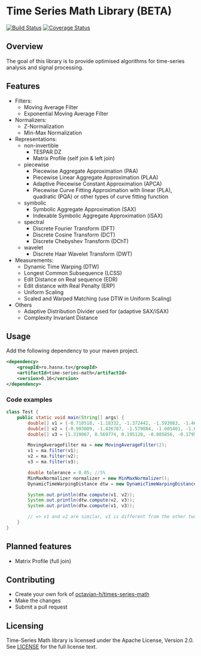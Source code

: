 # Time Series Math Library (BETA) #

[![Build Status](https://img.shields.io/travis/octavian-h/time-series-math/master.svg)](https://travis-ci.org/octavian-h/time-series-math)
[![Coverage Status](https://img.shields.io/coveralls/octavian-h/time-series-math/master.svg)](https://coveralls.io/github/octavian-h/time-series-math?branch=master)

## Overview ##
The goal of this library is to provide optimised algorithms for time-series analysis and signal processing.

## Features ##
* Filters:
    * Moving Average Filter
    * Exponential Moving Average Filter
* Normalizers:
    * Z-Normalization
    * Min-Max Normalization
* Representations:
    * non-invertible
        * TESPAR DZ
        * Matrix Profile (self join & left join)
    * piecewise
        * Piecewise Aggregate Approximation (PAA)
        * Piecewise Linear Aggregate Approximation (PLAA)
        * Adaptive Piecewise Constant Approximation (APCA)
        * Piecewise Curve Fitting Approximation with linear (PLA), quadratic (PQA) or other types of curve fitting function
    * symbolic
        * Symbolic Aggregate Approximation (SAX)
        * Indexable Symbolic Aggregate Approximation (iSAX)
    * spectral
        * Discrete Fourier Transform (DFT)
        * Discrete Cosine Transform (DCT)
        * Discrete Chebyshev Transform (DChT)
    * wavelet
        * Discrete Haar Wavelet Transform (DWT)
* Measurements:
    * Dynamic Time Warping (DTW)
    * Longest Common Subsequence (LCSS)
    * Edit Distance on Real sequence (EDR)
    * Edit distance with Real Penalty (ERP)
    * Uniform Scaling
    * Scaled and Warped Matching (use DTW in Uniform Scaling)
* Others
    * Adaptive Distribution Divider used for (adaptive SAX/iSAX)
    * Complexity Invariant Distance

## Usage ##
Add the following dependency to your maven project.
```xml
<dependency>
    <groupId>ro.hasna.ts</groupId>
    <artifactId>time-series-math</artifactId>
    <version>0.16</version>
</dependency>
```

### Code examples ###
```java
class Test {
    public static void main(String[] args) {
        double[] v1 = {-0.710518, -1.18332, -1.372442, -1.593083, -1.467002, -1.372442, -1.08876, 0.045967, 0.928532, 1.086133, 1.275254, 0.960052, 0.61333, 0.014447, -0.647477, -0.269235, -0.206195, 0.61333, 1.369815, 1.464375, 1.054613, 0.58181, 0.172048, -0.269235};
        double[] v2 = {-0.993009, -1.426787, -1.579884, -1.605401, -1.630917, -1.375754, -1.018526, -0.355102, 0.716583, 1.201393, 1.124844, 1.048295, 0.793132, 0.46142, 0.486936, 0.563485, 0.614518, 0.308322, 0.257289, 1.099327, 1.048295, 0.691066, -0.048906, -0.380618};
        double[] v3 = {1.319067, 0.569774, 0.195128, -0.085856, -0.179518, -0.27318, -0.085856, -1.397118, -1.116134, -0.741487, 0.007805, -0.085856, 0.007805, -0.460503, -0.554164, -0.741487, -0.741487, -0.741487, -1.116134, -0.460503, 0.476113, 2.349344, 2.255683, 1.600052};

        MovingAverageFilter ma = new MovingAverageFilter(2);
        v1 = ma.filter(v1);
        v2 = ma.filter(v2);
        v3 = ma.filter(v3);

        double tolerance = 0.05; //5%
        MinMaxNormalizer normalizer = new MinMaxNormalizer();
        DynamicTimeWarpingDistance dtw = new DynamicTimeWarpingDistance(tolerance, normalizer);

        System.out.println(dtw.compute(v1, v2));
        System.out.println(dtw.compute(v2, v3));
        System.out.println(dtw.compute(v1, v3));

        // => v1 and v2 are similar, v3 is different from the other two
    }
}
```

## Planned features ##
* Matrix Profile (full join)

## Contributing ##
* Create your own fork of [octavian-h/times-series-math](https://github.com/octavian-h/time-series-math)
* Make the changes
* Submit a pull request

## Licensing ##
Time-Series Math library is licensed under the Apache License, Version 2.0.
See [LICENSE](LICENSE.txt) for the full license text. 

